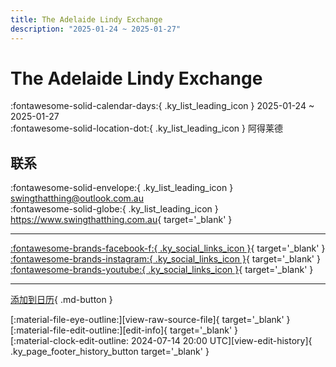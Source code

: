 ```yaml
---
title: The Adelaide Lindy Exchange
description: "2025-01-24 ~ 2025-01-27"
---
```


# The Adelaide Lindy Exchange 

:fontawesome-solid-calendar-days:{ .ky_list_leading_icon } 2025-01-24 ~ 2025-01-27  
:fontawesome-solid-location-dot:{ .ky_list_leading_icon } 阿得莱德  

## 联系

:fontawesome-solid-envelope:{ .ky_list_leading_icon } <swingthatthing@outlook.com.au>  
:fontawesome-solid-globe:{ .ky_list_leading_icon } <https://www.swingthatthing.com.au>{ target='_blank' }  

---

 [:fontawesome-brands-facebook-f:{ .ky_social_links_icon }](https://www.facebook.com/swingthatthingadl){ target='_blank' } [:fontawesome-brands-instagram:{ .ky_social_links_icon }](https://instagram.com/swingthatthingadl){ target='_blank' } [:fontawesome-brands-youtube:{ .ky_social_links_icon }](https://youtube.com/@swingthatthingadelaide1869){ target='_blank' }

---

[添加到日历](https://swing.news/ics/zh-Hans/2025/au/the-adelaide-lindy-exchange-2025.ics){ .md-button }

<div class="ky_page_footer" markdown>
<div class="ky_page_footer_trailing" markdown="span">
[:material-file-eye-outline:][view-raw-source-file]{ target='_blank' }
[:material-file-edit-outline:][edit-info]{ target='_blank' }
</div>
<div class="ky_page_footer_leading" markdown="span">
[:material-clock-edit-outline: 2024-07-14 20:00 UTC][view-edit-history]{ .ky_page_footer_history_button target='_blank' }
</div>
</div>

[view-raw-source-file]: https://github.com/swingdance/events/blob/main/2025/au/the-adelaide-lindy-exchange-2025.json "查看原始源文件"
[edit-info]: https://github.com/swingdance/events/issues/new?assignees=&labels=update+event&projects=&template=03-update_entity.yml&title=%5B2025%2Fau%5D%20The%20Adelaide%20Lindy%20Exchange&region=au&year=2025&id=the-adelaide-lindy-exchange-2025&name=The%20Adelaide%20Lindy%20Exchange&org_id= "编辑信息"

[view-edit-history]: https://github.com/swingdance/events/commits/main/2025/au/the-adelaide-lindy-exchange-2025.json "查看编辑历史"
